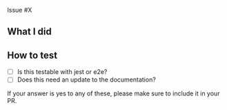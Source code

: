 <!--

You can link a pull request to an issue by using a supported keyword. (e.g. `resolve` `fix`)

additional guidance: https://docs.github.com/en/issues/tracking-your-work-with-issues/linking-a-pull-request-to-an-issue#linking-a-pull-request-to-an-issue-using-a-keyword

-->

Issue #X

## What I did

## How to test

- [ ] Is this testable with jest or e2e?
- [ ] Does this need an update to the documentation?

If your answer is yes to any of these, please make sure to include it in your PR.
